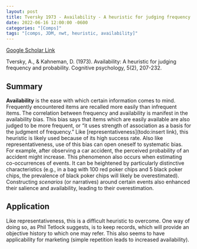 ```yaml
---
layout: post
title: Tversky 1973 - Availability - A heuristic for judging frequency and probability
date: 2022-06-16 12:00:00 -0600
categories: "[Comps]"
tags: "[comps, JDM, nwt, heuristic, availability]"
---
```


[Google Scholar Link](https://scholar.google.com/scholar?hl=en&as_sdt=0%2C45&q=Availability%3A+A+heuristic+for+judging+frequency+and+probability&btnG=)

Tversky, A., & Kahneman, D. (1973). Availability: A heuristic for judging frequency and probability. Cognitive psychology, 5(2), 207-232.

## Summary
**Availability** is the ease with which certain information comes to mind.  Frequently encountered items are recalled more easily than infrequent items.  The correlation between frequency and availability is manifest in the availability bias.  This bias says that items which are easily available are also judged to be more frequent, or “it uses strength of association as a basis for the judgment of frequency.”  Like [representativeness](todo:insert link), this heuristic is likely used because of its high success rate.  Also like representativeness, use of this bias can open oneself to systematic bias.  For example, after observing a car accident, the perceived probability of an accident might increase.  This phenomenon also occurs when estimating co-occurrences of events.  It can be heightened by particularly distinctive characteristics (e.g., in a bag with 100 red poker chips and 5 black poker chips, the prevalence of black poker chips will likely be overestimated).  Constructing _scenarios_ (or narratives) around certain events also enhanced their salience and availability, leading to their overestimation.

## Application
Like representativeness, this is a difficult heuristic to overcome.  One way of doing so, as Phil Tetlock suggests, is to keep records, which will provide an objective history to which one may refer.  This also seems to have applicability for marketing (simple repetition leads to increased availability).